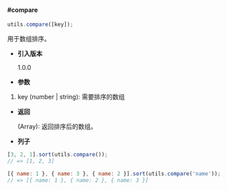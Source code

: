 #### #compare

```javascript
utils.compare([key]);
```

用于数组排序。

- **引入版本**

    1.0.0

- **参数**

1. key (number | string): 需要排序的数组

- **返回**

    (Array): 返回排序后的数组。

- **列子**

```javascript
[3, 2, 1].sort(utils.compare());
// => [1, 2, 3]

[{ name: 1 }, { name: 3 }, { name: 2 }].sort(utils.compare('name'));
// => [{ name: 1 }, { name: 2 }, { name: 3 }]
```
